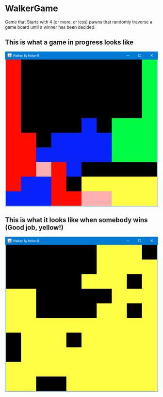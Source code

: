 # WalkerGame
Game that Starts with 4 (or more, or less) pawns that randomly traverse a game board until a winner has been decided.

<h2>This is what a game in progress looks like</h2>

![](Images/GameInProgress.png)


<h2>This is what it looks like when somebody wins (Good job, yellow!)</h2>

![](Images/YellowWinner.png)
